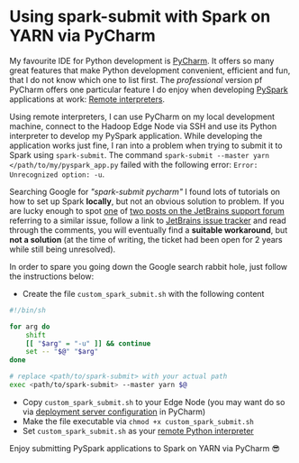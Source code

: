 # Using spark-submit with Spark on YARN via PyCharm

My favourite IDE for Python development is [PyCharm](https://www.jetbrains.com/pycharm/). It offers so many great features that make Python development convenient, efficient and fun, that I do not know which one to list first.  The *professional* version pf PyCharm offers one particular feature I do enjoy when developing [PySpark](http://spark.apache.org/docs/latest/api/python/index.html) applications at work: [Remote interpreters](https://www.jetbrains.com/help/pycharm/configuring-remote-interpreters-via-ssh.html).  

Using remote interpreters, I can use PyCharm on my local development machine, connect to the Hadoop Edge Node via SSH and use its Python interpreter to develop my PySpark application. While developing the application works just fine, I ran into a problem when trying to submit it to Spark using `spark-submit`. The command `spark-submit --master yarn </path/to/my/pyspark_app.py` failed with the following error: `Error: Unrecognized option: -u`.

Searching Google for *"spark-submit pycharm"* I found lots of tutorials on how to set up Spark **locally**, but not an obvious solution to problem. If you are lucky enough to spot [one](https://intellij-support.jetbrains.com/hc/en-us/community/posts/360006925440-How-to-remove-u-when-running-python-script-?page=1#community_comment_360001275260) of [two posts on the JetBrains support forum](https://intellij-support.jetbrains.com/hc/en-us/community/posts/360000044644-PyCharm-remove-python-u-option-with-remote-interpreter) referring to a similar issue, follow a link to [JetBrains issue tracker](https://youtrack.jetbrains.com/issue/PY-28339) and read through the comments, you will eventually find a **suitable workaround**, but **not a solution** (at the time of writing, the ticket had been open for 2 years while still being unresolved). 

In order to spare you going down the Google search rabbit hole, just follow the instructions below:
- Create the file `custom_spark_submit.sh` with the following content

```bash
#!/bin/sh

for arg do
    shift
    [[ "$arg" = "-u" ]] && continue
    set -- "$@" "$arg"
done

# replace <path/to/spark-submit> with your actual path
exec <path/to/spark-submit> --master yarn $@
```

- Copy `custom_spark_submit.sh` to your Edge Node (you may want do so via [deployment server configuration](https://www.jetbrains.com/help/pycharm/creating-a-remote-server-configuration.html) in PyCharm)
- Make the file executable via `chmod +x custom_spark_submit.sh`
- Set `custom_spark_submit.sh` as your [remote Python interpreter](https://www.jetbrains.com/help/pycharm/configuring-remote-interpreters-via-ssh.html)

Enjoy submitting PySpark applications to Spark on YARN via PyCharm :sunglasses: